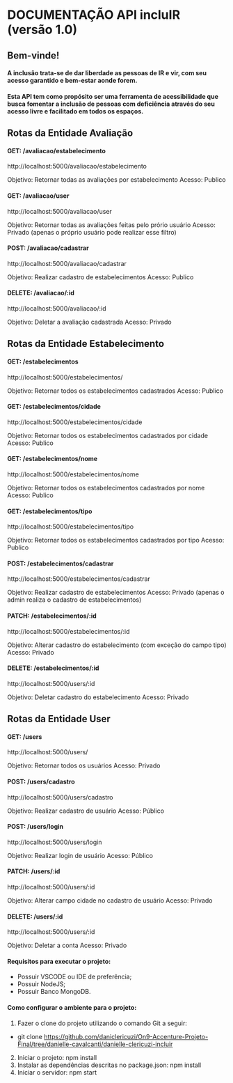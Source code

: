 # DOCUMENTAÇÃO API incluIR (versão 1.0)
## Bem-vinde!

#### A inclusão trata-se de dar liberdade as pessoas de IR e vir, com seu acesso garantido e bem-estar aonde forem.
#### Esta API tem como propósito ser uma ferramenta de acessibilidade que busca fomentar a inclusão de pessoas com deficiência através do seu acesso livre e facilitado em todos os espaços.

## Rotas da Entidade Avaliação

#### GET: /avaliacao/estabelecimento

http://localhost:5000/avaliacao/estabelecimento

Objetivo: Retornar todas as avaliações por estabelecimento
Acesso: Publico

#### GET: /avaliacao/user

http://localhost:5000/avaliacao/user

Objetivo: Retornar todas as avaliações feitas pelo prório usuário
Acesso: Privado (apenas o próprio usuário pode realizar esse filtro)

#### POST: /avaliacao/cadastrar

http://localhost:5000/avaliacao/cadastrar

Objetivo: Realizar cadastro de estabelecimentos
Acesso: Publico

#### DELETE: /avaliacao/:id

http://localhost:5000/avaliacao/:id

Objetivo: Deletar a avaliação cadastrada
Acesso: Privado


## Rotas da Entidade Estabelecimento

#### GET: /estabelecimentos

http://localhost:5000/estabelecimentos/

Objetivo: Retornar todos os estabelecimentos cadastrados
Acesso: Publico

#### GET: /estabelecimentos/cidade

http://localhost:5000/estabelecimentos/cidade

Objetivo: Retornar todos os estabelecimentos cadastrados por cidade
Acesso: Publico

#### GET: /estabelecimentos/nome

http://localhost:5000/estabelecimentos/nome

Objetivo: Retornar todos os estabelecimentos cadastrados por nome
Acesso: Publico

#### GET: /estabelecimentos/tipo

http://localhost:5000/estabelecimentos/tipo

Objetivo: Retornar todos os estabelecimentos cadastrados por tipo
Acesso: Publico

#### POST: /estabelecimentos/cadastrar

http://localhost:5000/estabelecimentos/cadastrar

Objetivo: Realizar cadastro de estabelecimentos
Acesso: Privado (apenas o admin realiza o cadastro de estabelecimentos)

#### PATCH: /estabelecimentos/:id

http://localhost:5000/estabelecimentos/:id

Objetivo: Alterar cadastro do estabelecimento (com exceção do campo tipo)
Acesso: Privado

#### DELETE: /estabelecimentos/:id

http://localhost:5000/users/:id

Objetivo: Deletar cadastro do estabelecimento
Acesso: Privado

## Rotas da Entidade User

#### GET: /users

http://localhost:5000/users/

Objetivo: Retornar todos os usuários
Acesso: Privado

#### POST: /users/cadastro

http://localhost:5000/users/cadastro

Objetivo: Realizar cadastro de usuário
Acesso: Público

#### POST: /users/login

http://localhost:5000/users/login

Objetivo: Realizar login de usuário
Acesso: Público

#### PATCH: /users/:id

http://localhost:5000/users/:id

Objetivo: Alterar campo cidade no cadastro de usuário
Acesso: Privado

#### DELETE: /users/:id

http://localhost:5000/users/:id

Objetivo: Deletar a conta
Acesso: Privado

#### Requisitos para executar o projeto:
- Possuir VSCODE ou IDE de preferência;
- Possuir NodeJS;
- Possuir Banco MongoDB.


#### Como configurar o ambiente para o projeto:

1. Fazer o clone do projeto utilizando o comando Git a seguir:
  - git clone https://github.com/daniclericuzi/On9-Accenture-Projeto-Final/tree/danielle-cavalcanti/danielle-clericuzi-incluir
2. Iniciar o projeto: npm install
3. Instalar as dependências descritas no package.json: npm install
4. Iniciar o servidor: npm start

